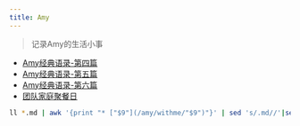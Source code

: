 ```yaml
---
title: Amy
---
```


> 记录Amy的生活小事

* [Amy经典语录-第四篇](/amy/withme/2020-02-07-amy.html)
* [Amy经典语录-第五篇](/amy/withme/2020-04-29-amy.html)
* [Amy经典语录-第六篇](/amy/withme/2020-05-08-amy.html)
* [团队家庭聚餐日](/amy/withme/2020-05-18-amy.html)

```bash
ll *.md | awk '{print "* ["$9"](/amy/withme/"$9")"}' | sed 's/.md//'|sed 's/.md/.html/g'
```
